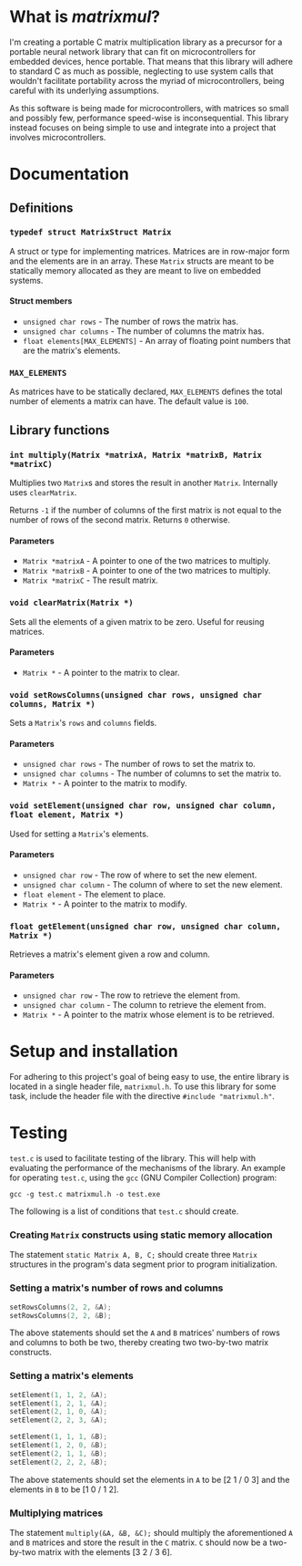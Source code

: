 # What is *matrixmul*?

I'm creating a portable C matrix multiplication library as a precursor for a portable neural network library that can fit on microcontrollers for embedded devices, hence portable. That means that this library will adhere to standard C as much as possible, neglecting to use system calls that wouldn't facilitate portability across the myriad of microcontrollers, being careful with its underlying assumptions.

As this software is being made for microcontrollers, with matrices so small and possibly few, performance speed-wise is inconsequential. This library instead focuses on being simple to use and integrate into a project that involves microcontrollers.

# Documentation

## Definitions

### `typedef struct MatrixStruct Matrix`

A struct or type for implementing matrices. Matrices are in row-major form and the elements are in an array. These `Matrix` structs are meant to be statically memory allocated as they are meant to live on embedded systems.

#### Struct members

* `unsigned char rows` - The number of rows the matrix has.
* `unsigned char columns` - The number of columns the matrix has.
* `float elements[MAX_ELEMENTS]` - An array of floating point numbers that are the matrix's elements.

### `MAX_ELEMENTS`

As matrices have to be statically declared, `MAX_ELEMENTS` defines the total number of elements a matrix can have. The default value is `100`.

## Library functions

### `int multiply(Matrix *matrixA, Matrix *matrixB, Matrix *matrixC)`

Multiplies two `Matrix`s and stores the result in another `Matrix`. Internally uses `clearMatrix`.

Returns `-1` if the number of columns of the first matrix is not equal to the number of rows of the second matrix. Returns `0` otherwise.

#### Parameters

* `Matrix *matrixA` - A pointer to one of the two matrices to multiply.
* `Matrix *matrixB` - A pointer to one of the two matrices to multiply.
* `Matrix *matrixC` - The result matrix.

### `void clearMatrix(Matrix *)`

Sets all the elements of a given matrix to be zero. Useful for reusing matrices.

#### Parameters

* `Matrix *` - A pointer to the matrix to clear.

### `void setRowsColumns(unsigned char rows, unsigned char columns, Matrix *)`

Sets a `Matrix`'s `rows` and `columns` fields.

#### Parameters

* `unsigned char rows` - The number of rows to set the matrix to.
* `unsigned char columns` - The number of columns to set the matrix to.
* `Matrix *` - A pointer to the matrix to modify.

### `void setElement(unsigned char row, unsigned char column, float element, Matrix *)`

Used for setting a `Matrix`'s elements.

#### Parameters

* `unsigned char row` - The row of where to set the new element.
* `unsigned char column` - The column of where to set the new element.
* `float element` - The element to place.
* `Matrix *` - A pointer to the matrix to modify.

### `float getElement(unsigned char row, unsigned char column, Matrix *)`

Retrieves a matrix's element given a row and column.

#### Parameters

* `unsigned char row` - The row to retrieve the element from.
* `unsigned char column` - The column to retrieve the element from.
* `Matrix *` - A pointer to the matrix whose element is to be retrieved.

# Setup and installation

For adhering to this project's goal of being easy to use, the entire library is located in a single header file, `matrixmul.h`. To use this library for some task, include the header file with the directive `#include "matrixmul.h"`.

# Testing

`test.c` is used to facilitate testing of the library. This will help with evaluating the performance of the mechanisms of the library. An example for operating `test.c`, using the `gcc` (GNU Compiler Collection) program:

```
gcc -g test.c matrixmul.h -o test.exe
```

The following is a list of conditions that `test.c` should create.

### Creating `Matrix` constructs using static memory allocation

The statement `static Matrix A, B, C;` should create three `Matrix` structures in the program's data segment prior to program initialization.

### Setting a matrix's number of rows and columns

``` C
setRowsColumns(2, 2, &A);
setRowsColumns(2, 2, &B);
```

The above statements should set the `A` and `B` matrices' numbers of rows and columns to both be two, thereby creating two two-by-two matrix constructs.

### Setting a matrix's elements

``` C
setElement(1, 1, 2, &A);
setElement(1, 2, 1, &A);
setElement(2, 1, 0, &A);
setElement(2, 2, 3, &A);

setElement(1, 1, 1, &B);
setElement(1, 2, 0, &B);
setElement(2, 1, 1, &B);
setElement(2, 2, 2, &B);
```

The above statements should set the elements in `A` to be [2 1 / 0 3] and the elements in `B` to be [1 0 / 1 2].

### Multiplying matrices

The statement `multiply(&A, &B, &C);` should multiply the aforementioned `A` and `B` matrices and store the result in the `C` matrix. `C` should now be a two-by-two matrix with the elements [3 2 / 3 6].